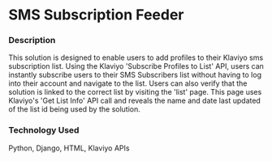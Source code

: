 # SMS Subscription Feeder

### Description
This solution is designed to enable users to add profiles to their Klaviyo sms subscription list. Using the Klaviyo 'Subscribe Profiles to List' API, users can instantly subscribe users to their SMS Subscribers list without having to log into their account and navigate to the list. Users can also verify that the solution is linked to the correct list by visiting the 'list' page. This page uses Klaviyo's 'Get List Info' API call and reveals the name and date last updated of the list id being used by the solution. 

### Technology Used
Python, Django, HTML, Klaviyo APIs

